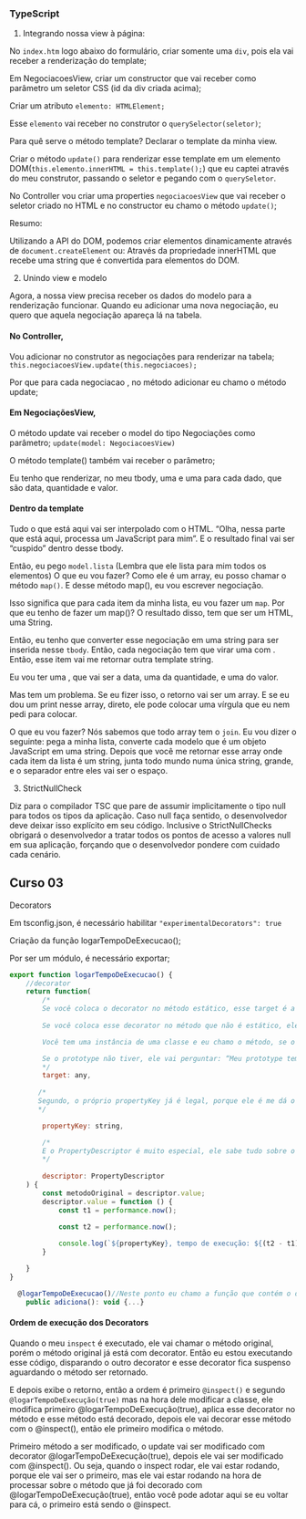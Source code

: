 ### TypeScript


1. Integrando nossa view à página:

No `index.htm` logo abaixo do formulário, criar somente uma `div`, pois ela vai receber a renderização do template;

Em NegociacoesView, criar um constructor que vai receber como parâmetro um seletor CSS (id da div criada acima);

Criar um atributo `elemento: HTMLElement;`

Esse `elemento` vai receber no construtor o `querySelector(seletor)`;

Para quê serve o método template? Declarar o template da minha view.

Criar o método `update()` para renderizar esse template em um elemento DOM(`this.elemento.innerHTML = this.template();`) que eu captei através do meu construtor, passando o seletor e pegando com o `querySeletor`.

No Controller vou criar uma properties `negociacoesView` que vai receber o seletor criado no HTML e no constructor eu chamo o método `update()`;

Resumo:

Utilizando a API do DOM, podemos criar elementos dinamicamente através de `document.createElement` ou: Através da propriedade innerHTML que recebe uma string que é convertida para elementos do DOM.

2. Unindo view e modelo

Agora, a nossa view precisa receber os dados do modelo para a renderização funcionar. Quando eu adicionar uma nova negociação, eu quero que aquela negociação apareça lá na tabela.

#### No Controller,

Vou adicionar no construtor as negociações para renderizar na tabela;
`this.negociacoesView.update(this.negociacoes);`

Por que para cada negociacao , no método adicionar eu chamo o método update;

#### Em NegociaçõesView,

O método update vai receber o model do tipo Negociações como parâmetro;
`update(model: NegociacoesView)`

O método template() também vai receber o parâmetro;

Eu tenho que renderizar, no meu tbody, uma <tr> e uma <td> para cada dado, que são data, quantidade e valor.

#### Dentro da template

Tudo o que está aqui vai ser interpolado com o HTML. “Olha, nessa parte que está aqui, processa um JavaScript para mim”. E o resultado final vai ser “cuspido” dentro desse tbody.

Então, eu pego `model.lista` (Lembra que ele lista para mim todos os elementos) O que eu vou fazer? Como ele é um array, eu posso chamar o método `map()`. E desse método map(), eu vou escrever negociação.

Isso significa que para cada item da minha lista, eu vou fazer um `map`. Por que eu tenho de fazer um map()? O resultado disso, tem que ser um HTML, uma String.

Então, eu tenho que converter esse negociação em uma string para ser inserida nesse `tbody`. Então, cada negociação tem que virar uma <tr> com <td>. Então, esse item vai me retornar outra template string.

Eu vou ter uma <td>, que vai ser a data, uma da quantidade, e uma do valor.

Mas tem um problema. Se eu fizer isso, o retorno vai ser um array. E se eu dou um print nesse array, direto, ele pode colocar uma vírgula que eu nem pedi para colocar.

O que eu vou fazer? Nós sabemos que todo array tem o `join`. Eu vou dizer o seguinte: pega a minha lista, converte cada modelo que é um objeto JavaScript em uma string. Depois que você me retornar esse array onde cada item da lista é um string, junta todo mundo numa única string, grande, e o separador entre eles vai ser o espaço.

3. StrictNullCheck

Diz para o compilador TSC que pare de assumir implicitamente o tipo null para todos os tipos da aplicação. Caso null faça sentido, o desenvolvedor deve deixar isso explícito em seu código. Inclusive o StrictNullChecks obrigará o desenvolvedor a tratar todos os pontos de acesso a valores null em sua aplicação, forçando que o desenvolvedor pondere com cuidado cada cenário. 

## Curso 03

Decorators

Em tsconfig.json, é necessário habilitar  `"experimentalDecorators": true`

Criação da função logarTempoDeExecucao();

Por ser um módulo, é necessário exportar;

```javascript
export function logarTempoDeExecucao() {
    //decorator
    return function(
        /* 
        Se você coloca o decorator no método estático, esse target é a função construtora da classe.
        
        Se você coloca esse decorator no método que não é estático, ele vai te retornar o prototype daquela classe. Só lembrando aqui rapidamente que todo o sistema de herança do Java Script é baseado em prototipação

        Você tem uma instância de uma classe e eu chamo o método, se o método não existe, ela pergunta: “Beleza, eu não tenho, mas o prototype tem?”. Aí vai e tenta achar uma no prototype. Se tiver, é porque eu herdei, então ganho esse prototype e ele vai executar do prototype.

        Se o prototype não tiver, ele vai perguntar: “Meu prototype tem?” e, se não tiver, ele vai perguntar: “O prototype do prototype do prototype” e se ninguém tiver lá na cadeia de herança do método, eu vou ter um erro de execução.
        */
        target: any,
       
       /* 
       Segundo, o próprio propertyKey já é legal, porque ele é me dá o nome do método como string que foi decorado.
       */

        propertyKey: string,

        /* 
        E o PropertyDescriptor é muito especial, ele sabe tudo sobre o método que queremos executar, que queremos modificar, ele tem uma referência para o método original.
        */
        
        descriptor: PropertyDescriptor
    ) {
        const metodoOriginal = descriptor.value;
        descriptor.value = function () {
            const t1 = performance.now();
            
            const t2 = performance.now();

            console.log(`${propertyKey}, tempo de execução: ${(t2 - t1) / 1000} segundos.`)
        }

    }
}
```

```javascript
  @logarTempoDeExecucao()//Neste ponto eu chamo a função que contém o decorator...
    public adiciona(): void {...}
```

#### Ordem de execução dos Decorators

Quando o meu `inspect` é executado, ele vai chamar o método original, porém o método original já está com decorator. Então eu estou executando esse código, disparando o outro decorator e esse decorator fica suspenso aguardando o método ser retornado.

E depois exibe o retorno, então a ordem é primeiro `@inspect()` e segundo `@logarTempoDeExecução(true)` mas na hora dele modificar a classe, ele modifica primeiro @logarTempoDeExecução(true), aplica esse decorator no método e esse método está decorado, depois ele vai decorar esse método com o @inspect(), então ele primeiro modifica o método.

Primeiro método a ser modificado, o update vai ser modificado com decorator @logarTempoDeExecução(true), depois ele vai ser modificado com @inspect(). Ou seja, quando o inspect rodar, ele vai estar rodando, porque ele vai ser o primeiro, mas ele vai estar rodando na hora de processar sobre o método que já foi decorado com @logarTempoDeExecução(true), então você pode adotar aqui se eu voltar para cá, o primeiro está sendo o @inspect.













